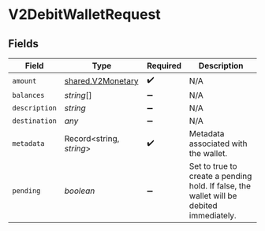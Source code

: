 # V2DebitWalletRequest


## Fields

| Field                                                                                   | Type                                                                                    | Required                                                                                | Description                                                                             |
| --------------------------------------------------------------------------------------- | --------------------------------------------------------------------------------------- | --------------------------------------------------------------------------------------- | --------------------------------------------------------------------------------------- |
| `amount`                                                                                | [shared.V2Monetary](../../../sdk/models/shared/v2monetary.md)                           | :heavy_check_mark:                                                                      | N/A                                                                                     |
| `balances`                                                                              | *string*[]                                                                              | :heavy_minus_sign:                                                                      | N/A                                                                                     |
| `description`                                                                           | *string*                                                                                | :heavy_minus_sign:                                                                      | N/A                                                                                     |
| `destination`                                                                           | *any*                                                                                   | :heavy_minus_sign:                                                                      | N/A                                                                                     |
| `metadata`                                                                              | Record<string, *string*>                                                                | :heavy_check_mark:                                                                      | Metadata associated with the wallet.                                                    |
| `pending`                                                                               | *boolean*                                                                               | :heavy_minus_sign:                                                                      | Set to true to create a pending hold. If false, the wallet will be debited immediately. |